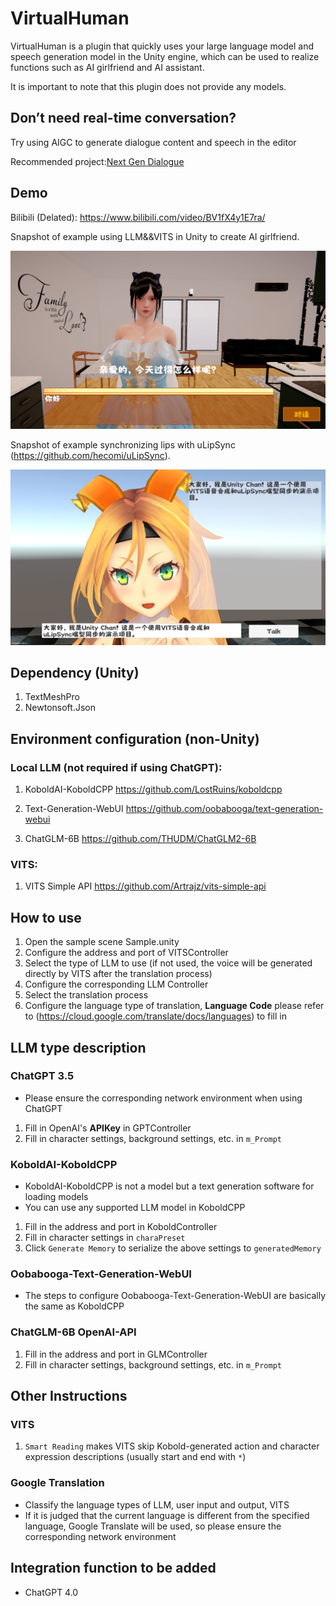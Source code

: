 # VirtualHuman

VirtualHuman is a plugin that quickly uses your large language model and speech generation model in the Unity engine, which can be used to realize functions such as AI girlfriend and AI assistant.

It is important to note that this plugin does not provide any models.

## Don’t need real-time conversation?
Try using AIGC to generate dialogue content and speech in the editor

Recommended project:[Next Gen Dialogue](https://github.com/AkiKurisu/Next-Gen-Dialogue)

## Demo

Bilibili (Delated): https://www.bilibili.com/video/BV1fX4y1E7ra/

Snapshot of example using LLM&&VITS in Unity to create AI girlfriend.

<img src="Image/Sample.png">

Snapshot of example synchronizing lips with uLipSync (https://github.com/hecomi/uLipSync).

<img src="Image/Sample2.png">

## Dependency (Unity)
1. TextMeshPro
2. Newtonsoft.Json

## Environment configuration (non-Unity)
### Local LLM (not required if using ChatGPT):

1. KoboldAI-KoboldCPP https://github.com/LostRuins/koboldcpp

2. Text-Generation-WebUI https://github.com/oobabooga/text-generation-webui

3. ChatGLM-6B https://github.com/THUDM/ChatGLM2-6B

### VITS:
1. VITS Simple API https://github.com/Artrajz/vits-simple-api

## How to use
1. Open the sample scene Sample.unity
2. Configure the address and port of VITSController
3. Select the type of LLM to use (if not used, the voice will be generated directly by VITS after the translation process)
4. Configure the corresponding LLM Controller
5. Select the translation process
6. Configure the language type of translation, <b>Language Code</b> please refer to (https://cloud.google.com/translate/docs/languages) to fill in

## LLM type description

### ChatGPT 3.5
- Please ensure the corresponding network environment when using ChatGPT
1. Fill in OpenAI's <b>APIKey</b> in GPTController
2. Fill in character settings, background settings, etc. in ``m_Prompt``

### KoboldAI-KoboldCPP
- KoboldAI-KoboldCPP is not a model but a text generation software for loading models
- You can use any supported LLM model in KoboldCPP
1. Fill in the address and port in KoboldController
2. Fill in character settings in ``charaPreset``
3. Click ``Generate Memory`` to serialize the above settings to ``generatedMemory``

### Oobabooga-Text-Generation-WebUI
- The steps to configure Oobabooga-Text-Generation-WebUI are basically the same as KoboldCPP

### ChatGLM-6B OpenAI-API
1. Fill in the address and port in GLMController
2. Fill in character settings, background settings, etc. in ``m_Prompt``

## Other Instructions

### VITS
1. ``Smart Reading`` makes VITS skip Kobold-generated action and character expression descriptions (usually start and end with ``*``)

### Google Translation
- Classify the language types of LLM, user input and output, VITS
- If it is judged that the current language is different from the specified language, Google Translate will be used, so please ensure the corresponding network environment

## Integration function to be added
- ChatGPT 4.0